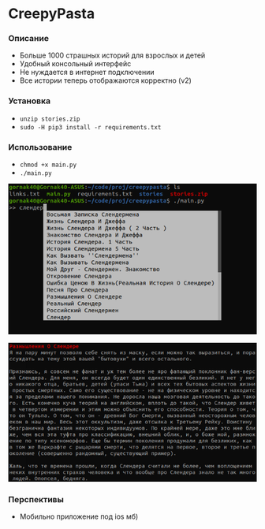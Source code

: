 # CreepyPasta

### Описание
* Больше 1000 страшных историй для взрослых и детей
* Удобный консольный интерфейс
* Не нуждается в интернет подключении
* Все истории теперь отображаются корректно (v2)

### Установка
* ```unzip stories.zip```
* ```sudo -H pip3 install -r requirements.txt```

### Использование
* ```chmod +x main.py```
* ```./main.py```

![Картинка](https://github.com/Gornak40/creepypasta/blob/master/samples/sample.png)

![Ещё картинка](https://github.com/Gornak40/creepypasta/blob/master/samples/sample%202.png)

### Перспективы
* Мобильно приложение под ios мб)
